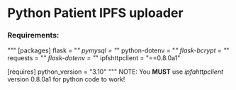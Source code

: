 # Python Patient IPFS uploader

### Requirements:
"""
[packages]
flask = "*"
pymysql = "*"
python-dotenv = "*"
flask-bcrypt = "*"
requests = "*"
flask-dotenv = "*"
ipfshttpclient = "==0.8.0a1"

[requires]
python_version = "3.10"
"""
NOTE: You <b>MUST</b> use <i>ipfahttpclient</i> version 0.8.0a1 for python code to work!